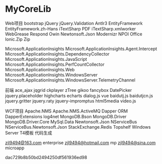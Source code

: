 # MyCoreLib
Web项目
bootstrap
jQuery
jQuery.Validation
Antlr3
EntityFramework
EntityFramework.zh-Hans
iTextSharp                  PDF
iTextSharp.xmlworker
WebGrease
Respond
Owin
Newtonsoft.Json
Modernizr
NPOI                        Office
Ionic.Zip                   Zip

Microsoft.ApplicationInsights
Microsoft.ApplicationInsights.Agent.Intercept
Microsoft.ApplicationInsights.DependencyCollector
Microsoft.ApplicationInsights.JavaScript
Microsoft.ApplicationInsights.PerfCountCollector
Microsoft.ApplicationInsights.Web
Microsoft.ApplicationInsights.WindowsServer
Microsoft.ApplicationInsights.WindowsServer.TelemetryChannel


前端
ace_ajax
jqgrid
ckplayer
zTree
gikoo
fancybox
DatePicker
jquery.placeholder
highcharts
echarts
dialog.js
vue
baidutj.js
baidutjcn.js
jquery.gritter
jquery.raty
jquery-impromptus
html5media
video.js


WCF项目
Apache.NMS
Apache.NMS.ActiveMQ
Dapper                          ORM
DapperExtensions
log4net
MongoDB.Bson
MongoDB.Driver
MongoDB.Driver.Core
MySql.Data
Newtonsoft.Json
NServiceBus
NServiceBus.Newtonsoft.Json
StackExchange.Redis
Topshelf                        Windows Server
T4模板                            代码生成




zjl9494@163.com enterprise
zjl9494@hotmail.com mp
zjl9494@sina.com microapp

dac729b8b50bd2494250df561936ed98
